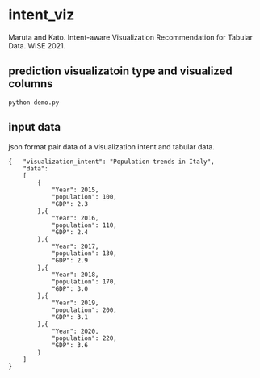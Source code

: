 # intent_viz
Maruta and Kato. Intent-aware Visualization Recommendation for Tabular Data. WISE 2021.

## prediction visualizatoin type and visualized columns
```
python demo.py
```

## input data
json format pair data of a visualization intent and tabular data.
```
{   "visualization_intent": "Population trends in Italy",
    "data": 
    [
        {
            "Year": 2015,
            "population": 100,
            "GDP": 2.3
        },{
            "Year": 2016,
            "population": 110,
            "GDP": 2.4
        },{
            "Year": 2017,
            "population": 130,
            "GDP": 2.9
        },{
            "Year": 2018,
            "population": 170,
            "GDP": 3.0
        },{
            "Year": 2019,
            "population": 200,
            "GDP": 3.1
        },{
            "Year": 2020,
            "population": 220,
            "GDP": 3.6
        }
    ]
}
```
